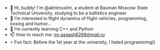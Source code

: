 - 👋 Hi, buddy! I'm @akhimuslim, a student at Bauman Moscow State Technical University, studying to be a ballistics engineer
- 👀 I’m interested in flight dynamics of flight vehicles, programming, boxing and humor...
- 🌱 I’m currently learning C++ and Python
- 📫 How to reach me: mr.gagash6268@mail.ru
- ⚡ Fun fact: Before the 1st year at the university, I hated programming))
